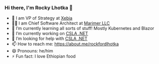 ### Hi there, I'm Rocky Lhotka 👋

<!--
**rockfordlhotka/rockfordlhotka** is a ✨ _special_ ✨ repository because its `README.md` (this file) appears on your GitHub profile.

Here are some ideas to get you started:
-->

- 🏢 I am VP of Strategy at [Xebia](https://xebia.com)
- 👨‍💻 I am Chief Software Architect at [Marimer LLC](https://github.com/MarimerLLC)
- 🌱 I’m currently learning all sorts of stuff! Mostly Kubernetes and Blazor
- 🔭 I’m currently working on [CSLA .NET](https://cslanet.com)
- 🤔 I’m looking for help with [CSLA .NET](https://cslanet.com)
- 📫 How to reach me: https://about.me/rockfordlhotka
- 😄 Pronouns: he/him
- ⚡ Fun fact: I love Ethiopian food
